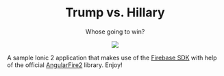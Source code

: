 
<p align="center">
  <h1 align="center">Trump vs. Hillary</h1>
  <p align="center">Whose going to win?</p>
</p>

<p align="center">
  <img src="https://firebasestorage.googleapis.com/v0/b/trump-vs-hilary.appspot.com/o/hillary-vs-trump.jpg?alt=media&token=4da0b579-1e66-487f-bb0b-1dcca56cf3c6" />
</p>

A sample Ionic 2 application that makes use of the [Firebase SDK](https://firebase.google.com/) with help of the official [AngularFire2](https://github.com/angular/angularfire2) library. Enjoy!
